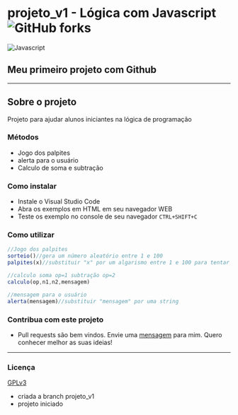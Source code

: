 # projeto_v1 - Lógica com Javascript ![GitHub forks](https://img.shields.io/github/forks/FidelSCorneta/projeto_v1?style=social)

![Javascript](https://upload.wikimedia.org/wikipedia/commons/thumb/9/99/Unofficial_JavaScript_logo_2.svg/260px-Unofficial_JavaScript_logo_2.svg.png)

## Meu primeiro projeto com Github

---
## Sobre o projeto
Projeto para ajudar alunos iniciantes na lógica de programação

### Métodos
- Jogo dos palpites
- alerta para o usuário
- Calculo de soma e subtração

### Como instalar
- Instale o Visual Studio Code
- Abra os exemplos em HTML em seu navegador WEB
- Teste os exemplo no console de seu navegador  `CTRL+SHIFT+C`

### Como utilizar
```javascript
//Jogo dos palpites
sorteio()//gera um número aleatório entre 1 e 100
palpites(x)//substituir "x" por um algarismo entre 1 e 100 para tentar adivinhar o número gerado no sorteio

//calculo soma op=1 subtração op=2
calculo(op,n1,n2,mensagem)

//mensagem para o usuário
alerta(mensagem)//substituir "mensagem" por uma string
```
### Contribua com este projeto
- Pull requests são bem vindos. Envie uma [mensagem](https://github.com/FidelSCorneta/projeto_v1/issues) para mim. Quero conhecer melhor as suas ideias!
---
### Licença

[GPLv3](https://choosealicense.com/licenses/gpl-3.0/)

- criada a branch projeto_v1
- projeto iniciado
